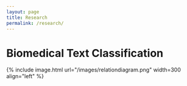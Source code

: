 ```yaml
---
layout: page
title: Research
permalink: /research/
---
```


<div class="home">

<h1>Biomedical Text Classification</h1>
{% include image.html url="/images/relationdiagram.png" width=300 align="left" %}

</div>
